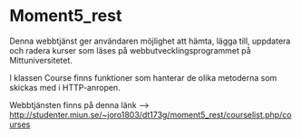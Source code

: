 # Moment5_rest
Denna webbtjänst ger användaren möjlighet att hämta, lägga till, uppdatera och radera kurser som läses på webbutvecklingsprogrammet på Mittuniversitetet.

I klassen Course finns funktioner som hanterar de olika metoderna som skickas med i HTTP-anropen.

Webbtjänsten finns på denna länk --> http://studenter.miun.se/~joro1803/dt173g/moment5_rest/courselist.php/courses 

